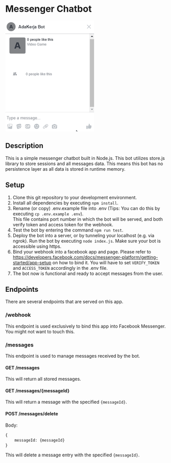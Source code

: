 # Messenger Chatbot

![Bot Illustration](docs/illustration.gif)

## Description
This is a simple messenger chatbot built in Node.js. This bot utilizes store.js library to store sessions and all messages data. This means this bot has no persistence layer as all data is stored in runtime memory.

## Setup
1. Clone this git repository to your development environment.
2. Install all dependencies by executing `npm install`.
3. Rename (or copy) .env.example file into .env (Tips: You can do this by executing `cp .env.example .env`).<br>This file contains port number in which the bot will be served, and both verify token and access token for the webhook.
4. Test the bot by entering the command `npm run test`.
5. Deploy the bot into a server, or by tunneling your localhost (e.g. via ngrok). Run the bot by executing `node index.js`. Make sure your bot is accessible using https.
6. Bind your webhook into a facebook app and page. Please refer to https://developers.facebook.com/docs/messenger-platform/getting-started/app-setup on how to bind it. You will have to set `VERIFY_TOKEN` and `ACCESS_TOKEN` accordingly in the .env file.
7. The bot now is functional and ready to accept messages from the user.

## Endpoints
There are several endpoints that are served on this app.

### /webhook
This endpoint is used exclusively to bind this app into Facebook Messenger. You might not want to touch this.

### /messages
This endpoint is used to manage messages received by the bot.

#### GET /messages
This will return all stored messages.

#### GET /messages/{messageId}
This will return a message with the specified `{messageId}`.

#### POST /messages/delete
Body:
```
{
    messageId: {messageId}
}
```
This will delete a message entry with the specified `{messageId}`.